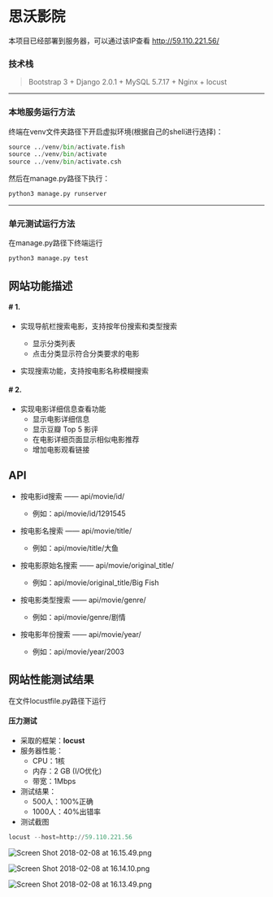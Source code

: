 # 思沃影院 #

本项目已经部署到服务器，可以通过该IP查看
http://59.110.221.56/

### 技术栈 ###
> Bootstrap 3 + Django 2.0.1 + MySQL 5.7.17 + Nginx + locust


---
### 本地服务运行方法 ###
终端在venv文件夹路径下开启虚拟环境(根据自己的shell进行选择)：

```python
source ../venv/bin/activate.fish
source ../venv/bin/activate
source ../venv/bin/activate.csh
```

然后在manage.py路径下执行：
```python
python3 manage.py runserver
```

---

### 单元测试运行方法 ###
在manage.py路径下终端运行

```python
python3 manage.py test
```

## 网站功能描述


#### # 1.
- 实现导航栏搜索电影，支持按年份搜索和类型搜索
    - 显示分类列表
    - 点击分类显示符合分类要求的电影

- 实现搜索功能，支持按电影名称模糊搜索

#### # 2.
- 实现电影详细信息查看功能
    - 显示电影详细信息
    - 显示豆瓣 Top 5 影评
    - 在电影详细页面显示相似电影推荐
    - 增加电影观看链接

## API

- 按电影id搜索 —— api/movie/id/
    - 例如：api/movie/id/1291545

- 按电影名搜索 —— api/movie/title/
    - 例如：api/movie/title/大鱼

- 按电影原始名搜索 —— api/movie/original_title/
    - 例如：api/movie/original_title/Big Fish

- 按电影类型搜索 —— api/movie/genre/
    - 例如：api/movie/genre/剧情

- 按电影年份搜索 —— api/movie/year/
    - 例如：api/movie/year/2003


## 网站性能测试结果
在文件locustfile.py路径下运行

#### 压力测试 ####
* 采取的框架：**locust**
* 服务器性能：
    * CPU：1核
    * 内存：2 GB (I/O优化)
    * 带宽：1Mbps
* 测试结果：
    * 500人：100%正确
    * 1000人：40%出错率
* 测试截图

```python
locust --host=http://59.110.221.56
```

![Screen Shot 2018-02-08 at 16.15.49.png](http://upload-images.jianshu.io/upload_images/2952111-4c41c64c40130ebe.png?imageMogr2/auto-orient/strip%7CimageView2/2/w/1240)

![Screen Shot 2018-02-08 at 16.14.10.png](http://upload-images.jianshu.io/upload_images/2952111-c2c542dbf0ce9e58.png?imageMogr2/auto-orient/strip%7CimageView2/2/w/1240)

![Screen Shot 2018-02-08 at 16.13.49.png](http://upload-images.jianshu.io/upload_images/2952111-f5e4ace67f22ddac.png?imageMogr2/auto-orient/strip%7CimageView2/2/w/1240)


















